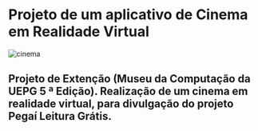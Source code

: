 # Projeto de um aplicativo de Cinema em Realidade Virtual

![cinema](https://user-images.githubusercontent.com/28649769/98034838-60e96180-1df6-11eb-8e59-09ad3dd2a3b9.png)

## Projeto de Extenção (Museu da Computação da UEPG 5 ª Edição). Realização de um cinema em realidade virtual, para divulgação do projeto Pegaí Leitura Grátis.

